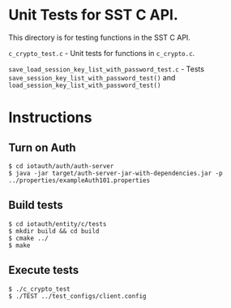 # Unit Tests for SST C API.
This directory is for testing functions in the SST C API.

`c_crypto_test.c` - Unit tests for functions in `c_crypto.c`.

`save_load_session_key_list_with_password_test.c` - Tests `save_session_key_list_with_password_test()` and `load_session_key_list_with_password_test()`

# Instructions
## Turn on Auth
```
$ cd iotauth/auth/auth-server
$ java -jar target/auth-server-jar-with-dependencies.jar -p ../properties/exampleAuth101.properties
```

## Build tests
```
$ cd iotauth/entity/c/tests
$ mkdir build && cd build
$ cmake ../
$ make
```

## Execute tests
```
$ ./c_crypto_test
$ ./TEST ../test_configs/client.config
```
